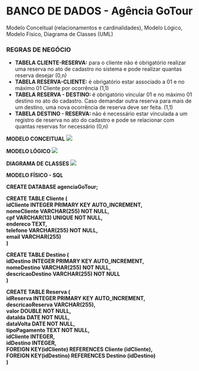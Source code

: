 # BANCO DE DADOS - Agência GoTour 

Modelo Conceitual (relacionamentos e cardinalidades), Modelo Lógico, Modelo Físico, Diagrama de Classes (UML)

<h3> REGRAS DE NEGÓCIO </h3>
<ul>
<li> <strong> TABELA CLIENTE-RESERVA:</strong> para o cliente não é obrigatório realizar uma reserva no ato de cadastro no sistema e pode realizar quantas reserva desejar (0,n)</li>
<li> <strong> TABELA RESERVA-CLIENTE:</strong> é obrigatório estar associado a 01 e no máximo 01 Cliente por ocorrência (1,1) </li> 
<li> <strong> TABELA RESERVA - DESTINO: </strong> é obrigatório vincular 01 e no máximo 01 destino no ato do cadastro. Caso demandar outra reserva para mais de um destino, uma nova ocorrência de reserva deve ser feita. (1,1)
<li> <strong> TABELA DESTINO - RESERVA: </strong> não é necessário estar vinculada a um registro de reserva no ato do cadastro e pode se relacionar com quantas reservas for necessário (0,n)</li>
</ul>

<strong> MODELO CONCEITUAL </strong>
<img src="https://raw.githubusercontent.com/Stephmarquess/RECODE-PRO/main/BANCO%20DE%20DADOS/MODELOS%20DO%20BANCO/Modelo%20Conceitual%20-%20GoTour.png"/>

<strong> MODELO LÓGICO </srong>
<img src="https://raw.githubusercontent.com/Stephmarquess/RECODE-PRO/main/BANCO%20DE%20DADOS/MODELOS%20DO%20BANCO/Modelo%20L%C3%B3gico%20-%20GoTour.png"/>

<strong> DIAGRAMA DE CLASSES </strong>
<img src="https://github.com/Stephmarquess/RECODE-PRO/blob/main/BANCO%20DE%20DADOS/MODELOS%20DO%20BANCO/Diagrama%20UML%20-%20GoTour.png?raw=true)https://github.com/Stephmarquess/RECODE-PRO/blob/main/BANCO%20DE%20DADOS/MODELOS%20DO%20BANCO/Diagrama%20UML%20-%20GoTour.png?raw=true](https://raw.githubusercontent.com/Stephmarquess/RECODE-PRO/main/BANCO%20DE%20DADOS/MODELOS%20DO%20BANCO/Diagrama%20UML%20-%20GoTour.png)https://raw.githubusercontent.com/Stephmarquess/RECODE-PRO/main/BANCO%20DE%20DADOS/MODELOS%20DO%20BANCO/Diagrama%20UML%20-%20GoTour.png"/>

<strong> MODELO FÍSICO - SQL </strong> 

CREATE DATABASE agenciaGoTour;

<p> CREATE TABLE Cliente (
<br> idCliente INTEGER PRIMARY KEY AUTO_INCREMENT,
<br>nomeCliente VARCHAR(255) NOT NULL,
<br>cpf VARCHAR(13) UNIQUE NOT NULL,
<br>endereco TEXT,
<br>telefone VARCHAR(255) NOT NULL,
<br>email VARCHAR(255) 
<br>) </p>

<p> CREATE TABLE Destino (
<br>idDestino INTEGER PRIMARY KEY AUTO_INCREMENT,
<br>nomeDestino VARCHAR(255) NOT NULL,
<br>descricaoDestino VARCHAR(255) NOT NULL
<br>) </p>

<p> CREATE TABLE Reserva (
<br>idReserva INTEGER PRIMARY KEY AUTO_INCREMENT,
<br>descricaoReserva VARCHAR(255),
<br>valor DOUBLE NOT NULL,
<br>dataIda DATE NOT NULL,
<br>dataVolta DATE NOT NULL,
<br>tipoPagamento TEXT NOT NULL,
<br>idCliente INTEGER,
<br>idDestino INTEGER,
<br>FOREIGN KEY(idCliente) REFERENCES Cliente (idCliente),
<br>FOREIGN KEY(idDestino) REFERENCES Destino (idDestino)
<br>) </p>


